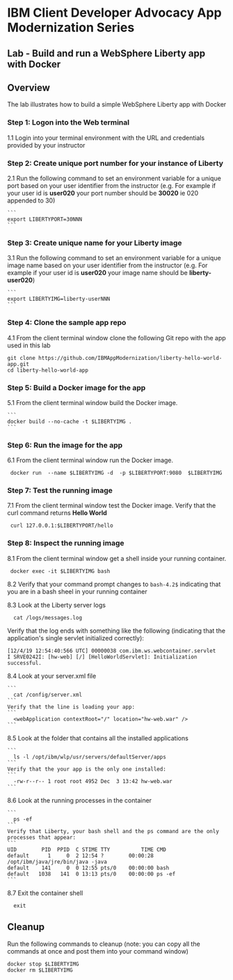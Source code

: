 # IBM Client Developer Advocacy App Modernization Series

## Lab - Build and run a  WebSphere Liberty app with Docker

## Overview

The lab illustrates how to build a simple WebSphere Liberty app with Docker


### Step 1: Logon into the Web terminal
1.1 Login into your terminal environment with the URL and credentials provided by your instructor


### Step 2: Create unique port number for your instance of Liberty

2.1 Run the following command to set an environment variable for a unique port based on your user identifier from the instructor (e.g. For example if your user id is **user020** your port number should be **30020**  ie 020 appended to 30)

    ```
    export LIBERTYPORT=30NNN
    ```

### Step 3: Create unique name  for your Liberty image

3.1 Run the following command to set an environment variable for a unique image name based on your user identifier from the instructor (e.g. For example if your user id is **user020** your image name  should be **liberty-user020**)

    ```
    export LIBERTYIMG=liberty-userNNN
    ```

### Step 4: Clone the sample  app repo

4.1  From the client terminal window clone the following Git repo with the app used in this lab

   ```
   git clone https://github.com/IBMAppModernization/liberty-hello-world-app.git
   cd liberty-hello-world-app
   ```

### Step 5: Build a Docker image for the app

5.1 From the client terminal window build the Docker image.

    ```
    docker build --no-cache -t $LIBERTYIMG .
    ```

### Step 6: Run the  image for the app

6.1 From the client terminal window run the Docker image.

  ```
   docker run  --name $LIBERTYIMG -d  -p $LIBERTYPORT:9080  $LIBERTYIMG
  ```

### Step 7: Test the running  image

7.1 From the client terminal window test the Docker image. Verify that the curl command returns **Hello World**

  ```
   curl 127.0.0.1:$LIBERTYPORT/hello
  ```

### Step 8: Inspect the  running  image

8.1 From the client terminal window get a shell inside your running container.

  ```
   docker exec -it $LIBERTYIMG bash
  ```

8.2 Verify that your command prompt changes to ```bash-4.2$``` indicating that you are in a bash sheel in your running container

8.3 Look at the Liberty server logs

   ```
     cat /logs/messages.log
   ```
   Verify that  the log ends with something like the following (indicating that the application's single  servlet initialized correctly):

   ```
   [12/4/19 12:54:40:566 UTC] 00000038 com.ibm.ws.webcontainer.servlet   I SRVE0242I: [hw-web] [/] [HelloWorldServlet]: Initialization successful.
   ```

8.4 Look at your server.xml file

    ```
      cat /config/server.xml
    ```   
    Verify that the line is loading your app:
    ```
      <webApplication contextRoot="/" location="hw-web.war" />
    ```
8.5 Look at the folder that contains  all the installed applications

    ```
      ls -l /opt/ibm/wlp/usr/servers/defaultServer/apps
    ```   
    Verify that the your app is the only one installed:
    ```
      -rw-r--r-- 1 root root 4952 Dec  3 13:42 hw-web.war
    ```    

8.6 Look at the running processes in the container

    ```
      ps -ef
    ```   
    Verify that Liberty, your bash shell and the ps command are the only processes that appear:
    ```
    UID        PID  PPID  C STIME TTY          TIME CMD
    default      1     0  2 12:54 ?        00:00:28 /opt/ibm/java/jre/bin/java -java
    default    141     0  0 12:55 pts/0    00:00:00 bash
    default   1038   141  0 13:13 pts/0    00:00:00 ps -ef
    ```    
8.7 Exit the container shell

   ```
     exit
   ```

## Cleanup

Run the following commands to cleanup (note: you can copy all the commands at once and post them into your command window)

   ```
   docker stop $LIBERTYIMG
   docker rm $LIBERTYIMG
   ```
